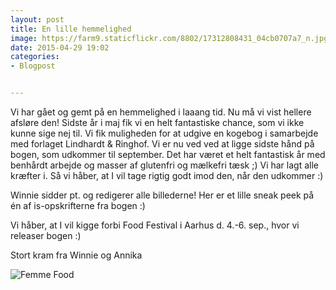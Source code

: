 ```yaml
---
layout: post
title: En lille hemmelighed
image: https://farm9.staticflickr.com/8802/17312808431_04cb0707a7_n.jpg
date: 2015-04-29 19:02
categories:
- Blogpost


---
```


Vi har gået og gemt på en hemmelighed i laaang tid. Nu må vi vist hellere afsløre den! Sidste år i maj fik vi en helt fantastiske chance, som vi ikke kunne sige nej til. Vi fik muligheden for at udgive en kogebog i samarbejde med forlaget Lindhardt & Ringhof. Vi er nu ved ved at ligge sidste hånd på bogen, som udkommer til september. Det har været et helt fantastisk år med benhårdt arbejde og masser af glutenfri og mælkefri tæsk ;) Vi har lagt alle kræfter i. Så vi håber, at I vil tage rigtig godt imod den, når den udkommer :)



Winnie sidder pt. og redigerer alle billederne! Her er et lille sneak peek på én af is-opskrifterne fra bogen :)



Vi håber, at I vil kigge forbi Food Festival i Aarhus d. 4.-6. sep., hvor vi releaser bogen :)


Stort kram fra Winnie og Annika




![Femme Food](https://farm9.staticflickr.com/8802/17312808431_04cb0707a7_c.jpg) 


